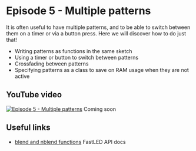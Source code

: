 # Episode 5 - Multiple patterns
It is often useful to have multiple patterns, and to be able to switch between them on a timer or via a button press. Here we will discover how to do just that!
- Writing patterns as functions in the same sketch
- Using a timer or button to switch between patterns
- Crossfading between patterns
- Specifying patterns as a class to save on RAM usage when they are not active
## YouTube video

[![Episode 5 - Multiple patterns](http://img.youtube.com/vi//0.jpg)](https://www.youtube.com/watch?v=) Coming soon

## Useful links
- [blend and nblend functions](http://fastled.io/docs/3.1/group___colorutils.html) FastLED API docs
